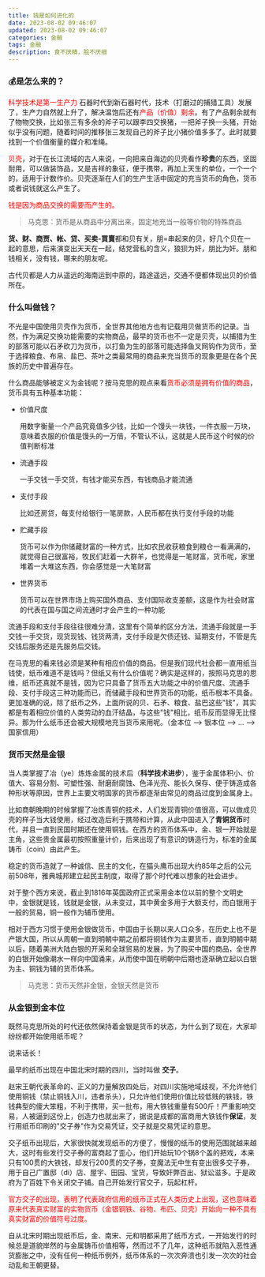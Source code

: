 ```yaml
---
title: 钱是如何进化的
date: 2023-08-02 09:46:07
updated: 2023-08-02 09:46:07
categories: 金融
tags: 金融
description: 食不厌精，脍不厌细
---
```


### 💰是怎么来的？
<font color='red'>科学技术是第一生产力</font>
石器时代到新石器时代，技术（打磨过的捕猎工具）发展了，生产力自然就上升了，解决温饱后还有<font color='red'>产品（价值）剩余</font>。有了产品剩余就有了物物交换，比如张三有多余的斧子可以跟李四交换猪，一把斧子换一头猪，开始似乎没有问题，随着时间的推移张三发现自己的斧子比小猪价值多多了。此时就要找到一个价值衡量的媒介和准绳。

<font color='red'>贝壳</font>，对于在长江流域的古人来说，一向把来自海边的贝壳看作**珍贵**的东西，坚固耐用，可以做装饰品，又是吉祥的象征，便于携带，再加上天生的单位，一个一个的，适用于计数作价。贝壳逐渐在人们的生产生活中固定的充当货币的角色，货币或者说钱就这么产生了。

<font color='red'>钱是因为商品交换的需要而产生的。</font>

> 马克思：货币是从商品中分离出来，固定地充当一般等价物的特殊商品

**货、财、商贾、帐、贷、买卖-買賣**都和贝有关，朋=串起来的贝，好几个贝在一起的意思，后来演变出天天在一起，结党营私的含义，狼狈为奸，朋比为奸。朋和钱相关，没有钱，哪来的朋友呢。

古代贝都是人力从遥远的海南运到中原的，路途遥远，交通不便都体现出贝的价值所在。

### 什么叫做钱？
不光是中国使用贝壳作为货币，全世界其他地方也有记载用贝做货币的记录。当然，作为满足交换功能需要的实物商品，最早的货币也不一定是贝壳，以捕猎为生的部落可能以石矛砍刀为货币，以打鱼为生的部落可能选择鱼叉网钩作为货币，至于选择粮食、布帛、盐巴、茶叶之类最常用的商品来充当货币的现象更是在各个民族的历史中普遍存在。

什么商品能够被定义为金钱呢？按马克思的观点来看<font color='red'>货币必须是拥有价值的商品</font>，货币具有五种基本功能：
- 价值尺度 

   用数字衡量一个产品究竟值多少钱，比如一个馒头一块钱，一件衣服一万块，意味着衣服的价值是馒头的一万倍，不管认不认，这就是人民币这个时候的价值判断标准
- 流通手段 

   一手交钱一手交货，有钱才能买东西，有钱商品才能流通
- 支付手段

   比如还房贷，每支付给银行一笔房款，人民币都在执行支付手段的功能
- 贮藏手段

   货币可以作为你储藏财富的一种方式，比如农民收获粮食到粮仓一看满满的，就觉得自己很富裕，牧民们赶着一大群羊，也觉得是一笔财富，货币呢，家里堆着一大堆这东西，你会感觉是一大笔财富
- 世界货币
  
   货币可以在世界市场上购买国外商品、支付国际收支差额，这是作为社会财富的代表在国与国之间流通时才会产生的一种功能

流通手段和支付手段往往很难分清，这里有个简单的区分方法，流通手段就是一手交钱一手交货，现货现钱、钱货两清，支付手段是欠债还钱、延期支付，不管是先交钱后服务还是先服务后交钱。

在马克思的看来钱必须是某种有相应价值的商品。但是我们现代社会都一直用纸当钱使，纸币难道不是钱吗？但纸又有什么价值呢？确实是这样的，按照马克思的思维，纸币还真就不是钱，因为它只具备了货币五大功能之中的价值尺度、流通手段、支付手段这三种功能而已，而储藏手段和世界货币的功能，纸币根本不具备。更加准确的说，除了纸币之外，上面所说的贝、石矛、粮食、盐巴这些"钱"，其实都是有着相应价值的人类劳动的血汗结晶，与这些"钱"相比，纸币反而显得无比怪异。那为什么纸币还会被大规模地充当货币来用呢。（金本位 --> 银本位 --> ... --> 国家信用）

### 货币天然是金银
当人类掌握了冶（ye）炼炼金属的技术后（**科学技术进步**），鉴于金属体积小、价值大、容易分割、可塑性强、耐磨耐腐蚀、色泽光亮、能长久保存、便于铸造成各种形状等原因，世界上主要文明国家的货币都逐渐由常见的商品过度到金属身上。

比如商朝晚期的时候掌握了冶炼青铜的技术，人们发现青铜价值很高，可以做成贝壳的样子当大钱使用，经过改造后利于携带和计算，从此中国进入了**青铜货币**时代，并且一直到民国时期还在使用铜钱。在西方的货币体系中，金、银一开始就是主角，这些贵金属最初按照重量计价，后来出现了有意识的铸造行为，标准的金属铸币（coin）由此产生。

稳定的货币造就了一种诚信、民主的文化，在猫头鹰币出现大约85年之后的公元前508年，雅典城邦建立起民主制度，取得了那个时代难以想象的社会进步。

对于整个西方来说，截止到1816年英国政府正式采用金本位以前的整个文明史中，金银就是钱，钱就是金银，从未变过，其中黄金多用于大额支付，而白银用于一般的贸易，铜一般作为辅币使用。

相对于西方习惯于使用金银做货币，中国由于长期以来人口众多，在历史上也不是产银大国，所以从周朝一直到明朝中期之前都将铜钱作为主要货币，直到明朝中期以后，随着美洲大陆白银的开采和全球贸易的发展，为了购买中国的商品，全世界的白银开始像潮水一样向中国涌来，从而使中国在明朝中后期也逐渐确立起以白银为主、铜钱为辅的货币体系。

> 马克思：货币天然非金银，金银天然是货币

### 从金银到金本位
既然马克思所处的时代还依然保持着金银是货币的状态，为什么到了现在，大家却纷纷都开始使用纸币呢？

说来话长！

最早的纸币出现在中国北宋时期的四川，当时叫做 **交子**。

赵宋王朝代表革命的、正义的力量解放四处后，对四川实施地域歧视，不允许他们使用铜钱（禁止铜钱入川，违者杀头），只允许他们使用价值比较低贱的铁钱，铁钱典型的傻大笨粗，不利于携带，买一批布，用大铁钱重量有500斤！严重影响交易，人被逼到这份上，创造力也就出来了，据说是成都的富商用大铁钱作**保证**，发行用纸币印刷的"交子券"作为交易凭证，交子就是交易凭证的意思。

交子纸币出现后，大家很快就发现纸币的方便了，慢慢的纸币的使用范围就越来越大，这时有些发行交子券的富商起了歪心，他们开始玩10个锅8个盖的把戏，本来只有100贯的大铁钱，却发行200贯的交子券，变魔法无中生有变出很多交子券，用于自己广置邸（di）店、屋宇、田园、宝货，导致奸弊百出、狱讼滋多。于是政府为了百姓下令关闭交子铺。自己开始发行官交子，玩起杠杆。

<font color='red'>官方交子的出现，表明了代表政府信用的纸币正式在人类历史上出现，这也意味着原来代表真实财富的实物货币（金银铜铁、谷物、布匹、贝壳）开始向一种不具有真实财富的价值符号过度。</font>

自从北宋时期出现纸币后，金、南宋、元和明都采用了纸币方式，一开始发行的时候总是道貌岸然的与金属铸币价值相等，然而过不了几年，这种纸币就陷入恶性通货膨胀之中，没有任何一种纸币例外，纸币体系的一次次奔溃也引发一次次的社会动乱和王朝更替。


